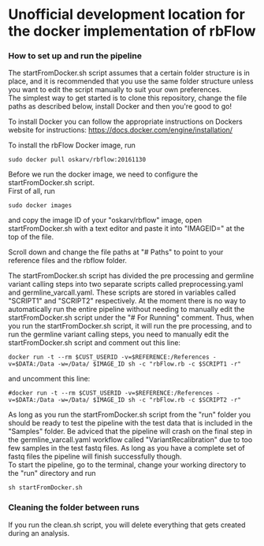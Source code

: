 # Unofficial development location for the docker implementation of rbFlow

### How to set up and run the pipeline  
The startFromDocker.sh script assumes that a certain folder structure is in place, and it is recommended that you use the same folder structure unless you want to edit the script manually to suit your own preferences.  
The simplest way to get started is to clone this repository, change the file paths as described below, install Docker and then you're good to go!  

To install Docker you can follow the appropriate instructions on Dockers website for instructions: https://docs.docker.com/engine/installation/

To install the rbFlow Docker image, run 
```
sudo docker pull oskarv/rbflow:20161130
```

Before we run the docker image, we need to configure the startFromDocker.sh script.  
First of all, run 
```
sudo docker images
```
and copy the image ID of your "oskarv/rbflow" image, open startFromDocker.sh with a text editor and paste it into "IMAGEID=" at the top of the file.  

Scroll down and change the file paths at "# Paths" to point to your reference files and the rbflow folder.

The startFromDocker.sh script has divided the pre processing and germline variant calling steps into two separate scripts called preprocessing.yaml and germline_varcall.yaml. These scripts are stored in variables called "SCRIPT1" and "SCRIPT2" respectively. At the moment there is no way to automatically run the entire pipeline without needing to manually edit the startFromDocker.sh script under the "# For Running" comment. Thus, when you run the startFromDocker.sh script, it will run the pre processing, and to run the germline variant calling steps, you need to manually edit the startFromDocker.sh script and comment out this line: 
```
docker run -t --rm $CUST_USERID -v=$REFERENCE:/References -v=$DATA:/Data -w=/Data/ $IMAGE_ID sh -c "rbFlow.rb -c $SCRIPT1 -r"
```
and uncomment this line:
``` 
#docker run -t --rm $CUST_USERID -v=$REFERENCE:/References -v=$DATA:/Data -w=/Data/ $IMAGE_ID sh -c "rbFlow.rb -c $SCRIPT2 -r" 
```

As long as you run the startFromDocker.sh script from the "run" folder you should be ready to test the pipeline with the test data that is included in the "Samples" folder. Be adviced that the pipeline will crash on the final step in the germline_varcall.yaml workflow called "VariantRecalibration" due to too few samples in the test fastq files. As long as you have a complete set of fastq files the pipeline will finish successfully though.  
To start the pipeline, go to the terminal, change your working directory to the "run" directory and run 
```
sh startFromDocker.sh
```

### Cleaning the folder between runs  
If you run the clean.sh script, you will delete everything that gets created during an analysis.  


